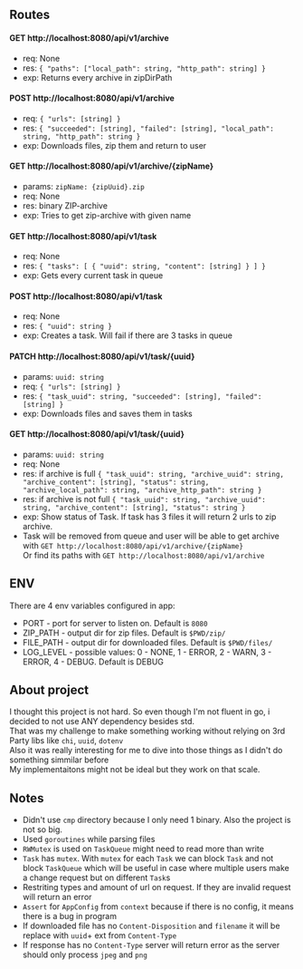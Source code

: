 ## Routes
#### GET http://localhost:8080/api/v1/archive

- req: None <br/>
- res: ```{ "paths": ["local_path": string, "http_path": string] }``` <br/>
- exp: Returns every archive in zipDirPath<br/>

#### POST http://localhost:8080/api/v1/archive

- req: ```{ "urls": [string] }``` <br/>
- res: ```{ "succeeded": [string], "failed": [string], "local_path": string, "http_path": string }``` <br/>
- exp: Downloads files, zip them and return to user<br/>

#### GET http://localhost:8080/api/v1/archive/{zipName}

- params: ```zipName: {zipUuid}.zip``` <br/>
- req: None <br/>
- res: binary ZIP-archive <br/>
- exp: Tries to get zip-archive with given name<br/>

#### GET http://localhost:8080/api/v1/task

- req: None <br/>
- res: ```{ "tasks": [ { "uuid": string, "content": [string] } ] }``` <br/>
- exp: Gets every current task in queue<br/>

#### POST http://localhost:8080/api/v1/task

- req: None <br/>
- res: ```{ "uuid": string }``` <br/>
- exp: Creates a task. Will fail if there are 3 tasks in queue<br/>

#### PATCH http://localhost:8080/api/v1/task/{uuid}

- params: ```uuid: string``` <br/>
- req: ```{ "urls": [string] }``` <br/>
- res: ```{ "task_uuid": string, "succeeded": [string], "failed": [string] }``` <br/>
- exp: Downloads files and saves them in tasks<br/>

#### GET http://localhost:8080/api/v1/task/{uuid}

- params: ```uuid: string```<br/>
- req: None <br/>
- res: if archive is full ```{ "task_uuid": string, "archive_uuid": string, "archive_content": [string], "status": string, "archive_local_path": string, "archive_http_path": string }```<br/>
- res: if archive is not full ```{ "task_uuid": string, "archive_uuid": string, "archive_content": [string], "status": string }```<br/>
- exp: Show status of Task. If task has 3 files it will return 2 urls to zip archive.<br/>
- Task will be removed from queue and user will be able to get archive with ```GET http://localhost:8080/api/v1/archive/{zipName}```<br/>
Or find its paths with ```GET http://localhost:8080/api/v1/archive```<br/>

## ENV
<p>
There are 4 env variables configured in app:<br/>
</p>

- PORT - port for server to listen on. Default is `8080`
- ZIP_PATH - output dir for zip files. Default is `$PWD/zip/`
- FILE_PATH - output dir for downloaded files. Default is `$PWD/files/`
- LOG_LEVEL - possible values: 0 - NONE, 1 - ERROR, 2 - WARN, 3 - ERROR, 4 - DEBUG. Default is DEBUG

## About project
I thought this project is not hard. So even though I'm not fluent in go, i decided to not use ANY dependency besides std.<br/>
That was my challenge to make something working without relying on 3rd Party libs like `chi`, `uuid`, `dotenv`<br/>
Also it was really interesting for me to dive into those things as I didn't do something simmilar before<br/>
My implementaitons might not be ideal but they work on that scale.

## Notes
- Didn't use `cmp` directory because I only need 1 binary. Also the project is not so big.
- Used `goroutines` while parsing files
- `RWMutex` is used on `TaskQueue` might need to read more than write
- `Task` has `mutex`. With `mutex` for each `Task` we can block `Task` and not block `TaskQueue`
which will be useful in case where multiple users make a change request but on different `Task`s
- Restriting types and amount of url on request. If they are invalid request will return an error
- `Assert` for `AppConfig` from `context` because if there is no config, it means there is a bug in program
- If downloaded file has no `Content-Disposition` and `filename` it will be replace with `uuid`+ ext from `Content-Type`
- If response has no `Content-Type` server will return error as the server should only process `jpeg` and `png`
